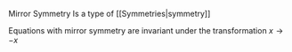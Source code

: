 Mirror Symmetry Is a type of [[Symmetries|symmetry]]

Equations with mirror symmetry are invariant under the transformation $x\rightarrow -x$